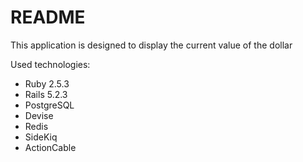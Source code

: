 # README

This application is designed to display the current value of the dollar

Used technologies:
* Ruby 2.5.3
* Rails 5.2.3
* PostgreSQL
* Devise
* Redis
* SideKiq
* ActionCable

